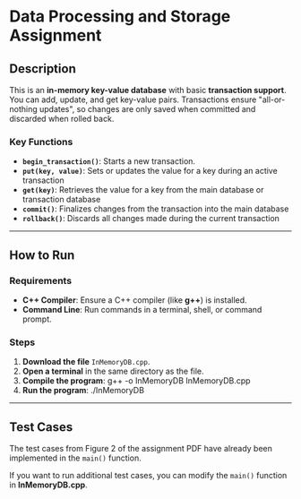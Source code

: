 # Data Processing and Storage Assignment

## **Description**
This is an **in-memory key-value database** with basic **transaction support**. You can add, update, and get key-value pairs. Transactions ensure "all-or-nothing updates", so changes are only saved when committed and discarded when rolled back.

### **Key Functions**
- **`begin_transaction()`**: Starts a new transaction.
- **`put(key, value)`**: Sets or updates the value for a key during an active transaction
- **`get(key)`**: Retrieves the value for a key from the main database or transaction database
- **`commit()`**: Finalizes changes from the transaction into the main database
- **`rollback()`**: Discards all changes made during the current transaction

---

## **How to Run**

### **Requirements**
- **C++ Compiler**: Ensure a C++ compiler (like **g++**) is installed.
- **Command Line**: Run commands in a terminal, shell, or command prompt.

### **Steps**
1. **Download the file** `InMemoryDB.cpp`.
2. **Open a terminal** in the same directory as the file.
3. **Compile the program**:
g++ -o InMemoryDB InMemoryDB.cpp
4. **Run the program**:
./InMemoryDB

---

## **Test Cases**

The test cases from Figure 2 of the assignment PDF have already been implemented in the `main()` function.

If you want to run additional test cases, you can modify the `main()` function in **InMemoryDB.cpp**.
